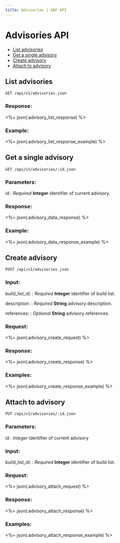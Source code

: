 ```yaml
---
title: Advisories | ABF API
---
```


# Advisories API

* [List advisories](#list-advisories)
* [Get a single advisory](#get-a-single-advisory)
* [Create advisory](#create-advisory)
* [Attach to advisory](#attach-to-advisory)

## List advisories

    GET /api/v1/advisories.json

### Response:

<%= json(:advisory_list_response) %>

### Example:

<%= json(:advisory_list_response_example) %>

## Get a single advisory

    GET /api/v1/advisories/:id.json

### Parameters:

id
: _Required_ **Integer** identifier of current advisory.

### Response:

<%= json(:advisory_data_response) %>

### Example:

<%= json(:advisory_data_response_example) %>

## Create advisory

    POST /api/v1/advisories.json

### Input:

build_list_id:
: _Required_ **Integer** identifier of build list.

description:
: _Required_ **String** advisory description.

references:
: _Optional_ **String** advisory references.

### Request:

<%= json(:advisory_create_request) %>

### Response:

<%= json(:advisory_create_response) %>

### Examples:

<%= json(:advisory_create_response_example) %>

## Attach to advisory

    PUT /api/v1/advisories/:id.json

### Parameters:
id
: _Integer_ identifier of current advisory

### Input:

build_list_id:
: _Required_ **Integer** identifier of build list.

### Request:

<%= json(:advisory_attach_request) %>

### Response:

<%= json(:advisory_attach_response) %>

### Examples:

<%= json(:advisory_attach_response_example) %>